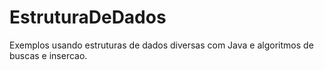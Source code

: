 # EstruturaDeDados
Exemplos usando estruturas de dados diversas com Java e algoritmos de buscas e insercao.
